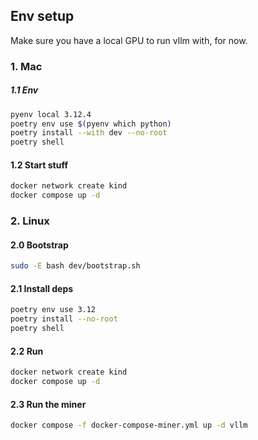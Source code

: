 

## Env setup

Make sure you have a local GPU to run vllm with, for now.

### 1. Mac

##### 1.1 Env
```bash
pyenv local 3.12.4
poetry env use $(pyenv which python)
poetry install --with dev --no-root
poetry shell
```

#### 1.2 Start stuff

```bash
docker network create kind
docker compose up -d 
```

### 2. Linux

#### 2.0 Bootstrap
```bash
sudo -E bash dev/bootstrap.sh
```

#### 2.1 Install deps
```bash
poetry env use 3.12
poetry install --no-root
poetry shell
```
#### 2.2 Run

```bash
docker network create kind
docker compose up -d 
```

#### 2.3 Run the miner
```bash
docker compose -f docker-compose-miner.yml up -d vllm
```
